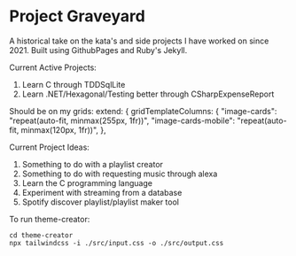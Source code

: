 
# Project Graveyard

A historical take on the kata's and side projects I have worked on since 2021. Built using GithubPages and Ruby's Jekyll. 

Current Active Projects:
1. Learn C through TDDSqlLite
2. Learn .NET/Hexagonal/Testing better through CSharpExpenseReport



Should be on my grids:
extend: {
      gridTemplateColumns: {
        "image-cards": "repeat(auto-fit, minmax(255px, 1fr))",
        "image-cards-mobile": "repeat(auto-fit, minmax(120px, 1fr))",
      },

Current Project Ideas:
1. Something to do with a playlist creator
2. Something to do with requesting music through alexa
3. Learn the C programming language
4. Experiment with streaming from a database
5. Spotify discover playlist/playlist maker tool

To run theme-creator:
```shell
cd theme-creator
npx tailwindcss -i ./src/input.css -o ./src/output.css
```
